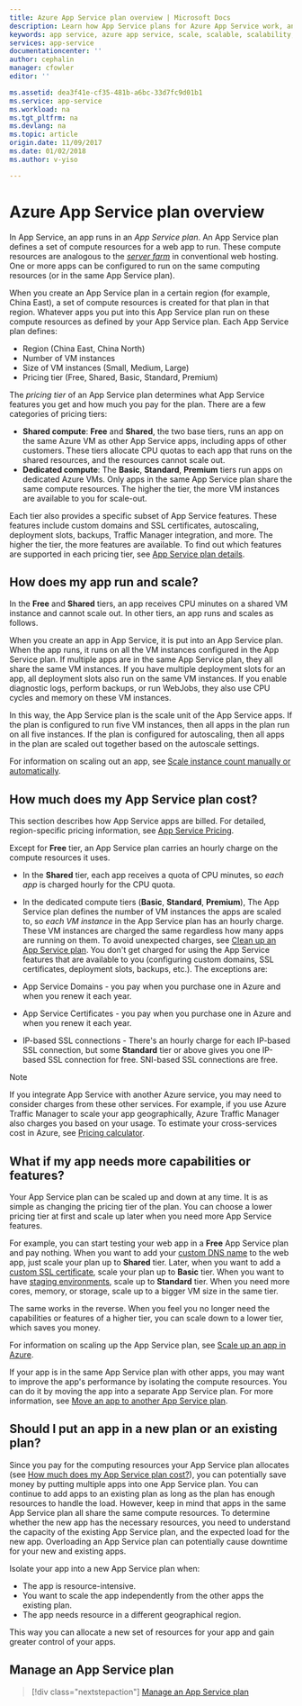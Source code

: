 ```yaml
---
title: Azure App Service plan overview | Microsoft Docs
description: Learn how App Service plans for Azure App Service work, and how they benefit your management experience.
keywords: app service, azure app service, scale, scalable, scalability, app service plan, app service cost
services: app-service
documentationcenter: ''
author: cephalin
manager: cfowler
editor: ''

ms.assetid: dea3f41e-cf35-481b-a6bc-33d7fc9d01b1
ms.service: app-service
ms.workload: na
ms.tgt_pltfrm: na
ms.devlang: na
ms.topic: article
origin.date: 11/09/2017
ms.date: 01/02/2018
ms.author: v-yiso

---
```

# Azure App Service plan overview

In App Service, an app runs in an _App Service plan_. An App Service plan defines a set of compute resources for a web app to run. These compute resources are analogous to the [_server farm_](https://wikipedia.org/wiki/Server_farm) in conventional web hosting. One or more apps can be configured to run on the same computing resources (or in the same App Service plan). 

When you create an App Service plan in a certain region (for example, China East), a set of compute resources is created for that plan in that region. Whatever apps you put into this App Service plan run on these compute resources as defined by your App Service plan. Each App Service plan defines:

- Region (China East, China North)
- Number of VM instances
- Size of VM instances (Small, Medium, Large)
- Pricing tier (Free, Shared, Basic, Standard, Premium)

The _pricing tier_ of an App Service plan determines what App Service features you get and how much you pay for the plan. There are a few categories of pricing tiers:

- **Shared compute**: **Free** and **Shared**, the two base tiers, runs an app on the same Azure VM as other App Service apps, including apps of other customers. These tiers allocate CPU quotas to each app that runs on the shared resources, and the resources cannot scale out.
- **Dedicated compute**: The **Basic**, **Standard**, **Premium** tiers run apps on dedicated Azure VMs. Only apps in the same App Service plan share the same compute resources. The higher the tier, the more VM instances are available to you for scale-out.

Each tier also provides a specific subset of App Service features. These features include custom domains and SSL certificates, autoscaling, deployment slots, backups, Traffic Manager integration, and more. The higher the tier, the more features are available. To find out which features are supported in each pricing tier, see [App Service plan details](https://azure.microsoft.com/pricing/details/app-service/plans/).




## How does my app run and scale?

In the **Free** and **Shared** tiers, an app receives CPU minutes on a shared VM instance and cannot scale out. In other tiers, an app runs and scales as follows.

When you create an app in App Service, it is put into an App Service plan. When the app runs, it runs on all the VM instances configured in the App Service plan. If multiple apps are in the same App Service plan, they all share the same VM instances. If you have multiple deployment slots for an app, all deployment slots also run on the same VM instances. If you enable diagnostic logs, perform backups, or run WebJobs, they also use CPU cycles and memory on these VM instances.

In this way, the App Service plan is the scale unit of the App Service apps. If the plan is configured to run five VM instances, then all apps in the plan run on all five instances. If the plan is configured for autoscaling, then all apps in the plan are scaled out together based on the autoscale settings.

For information on scaling out an app, see [Scale instance count manually or automatically](../monitoring-and-diagnostics/insights-how-to-scale.md).

<a name="cost"></a>

## How much does my App Service plan cost?

This section describes how App Service apps are billed. For detailed, region-specific pricing information, see [App Service Pricing](https://www.azure.cn/pricing/details/app-service/).

Except for **Free** tier, an App Service plan carries an hourly charge on the compute resources it uses.

- In the **Shared** tier, each app receives a quota of CPU minutes, so _each app_ is charged hourly for the CPU quota.
- In the dedicated compute tiers (**Basic**, **Standard**, **Premium**), The App Service plan defines the number of VM instances the apps are scaled to, so _each VM instance_ in the App Service plan has an hourly charge. These VM instances are charged the same regardless how many apps are running on them. To avoid unexpected charges, see [Clean up an App Service plan](app-service-plan-manage.md#delete).
You don't get charged for using the App Service features that are available to you (configuring custom domains, SSL certificates, deployment slots, backups, etc.). The exceptions are:

- App Service Domains - you pay when you purchase one in Azure and when you renew it each year.
- App Service Certificates - you pay when you purchase one in Azure and when you renew it each year.
- IP-based SSL connections - There's an hourly charge for each IP-based SSL connection, but some **Standard** tier or above gives you one IP-based SSL connection for free. SNI-based SSL connections are free.

> [!NOTE]
> If you integrate App Service with another Azure service, you may need to consider charges from these other services. For example, if you use Azure Traffic Manager to scale your app geographically, Azure Traffic Manager also charges you based on your usage. To estimate your cross-services cost in Azure, see [Pricing calculator](https://www.azure.cn/pricing/calculator/). 
>
>

## What if my app needs more capabilities or features?

Your App Service plan can be scaled up and down at any time. It is as simple as changing the pricing tier of the plan. You can choose a lower pricing tier at first and scale up later when you need more App Service features.

For example, you can start testing your web app in a **Free** App Service plan and pay nothing. When you want to add your [custom DNS name](app-service-web-tutorial-custom-domain.md) to the web app, just scale your plan up to **Shared** tier. Later, when you want to add a [custom SSL certificate](app-service-web-tutorial-custom-ssl.md), scale your plan up to **Basic** tier. When you want to have [staging environments](web-sites-staged-publishing.md), scale up to **Standard** tier. When you need more cores, memory, or storage, scale up to a bigger VM size in the same tier.

The same works in the reverse. When you feel you no longer need the capabilities or features of a higher tier, you can scale down to a lower tier, which saves you money.

For information on scaling up the App Service plan, see [Scale up an app in Azure](web-sites-scale.md).

If your app is in the same App Service plan with other apps, you may want to improve the app's performance by isolating the compute resources. You can do it by moving the app into a separate App Service plan. For more information, see [Move an app to another App Service plan](app-service-plan-manage.md#move).

## Should I put an app in a new plan or an existing plan?

Since you pay for the computing resources your App Service plan allocates (see [How much does my App Service plan cost?](#cost)), you can potentially save money by putting multiple apps into one App Service plan. You can continue to add apps to an existing plan as long as the plan has enough resources to handle the load. However, keep in mind that apps in the same App Service plan all share the same compute resources. To determine whether the new app has the necessary resources, you need to understand the capacity of the existing App Service plan, and the expected load for the new app. Overloading an App Service plan can potentially cause downtime for your new and existing apps.

Isolate your app into a new App Service plan when:

- The app is resource-intensive.
- You want to scale the app independently from the other apps the existing plan.
- The app needs resource in a different geographical region.

This way you can allocate a new set of resources for your app and gain greater control of your apps.

## Manage an App Service plan

> [!div class="nextstepaction"]
> [Manage an App Service plan](app-service-plan-manage.md)
